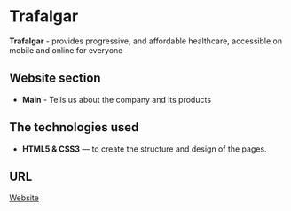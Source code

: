 # Trafalgar

**Trafalgar**  - provides progressive, and affordable healthcare, accessible on mobile and online for everyone

## Website section
- **Main** - Tells us about the company and its products

## The technologies used
- **HTML5 & CSS3** — to create the structure and design of the pages.

## URL
[Website](https://pavelbuiko04.github.io/Trafalgar/index.html#)




